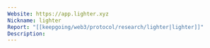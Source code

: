 ```yaml
---
Website: https://app.lighter.xyz
Nickname: lighter
Report: "[[keepgoing/web3/protocol/research/lighter|lighter]]"
Description:
---
```

